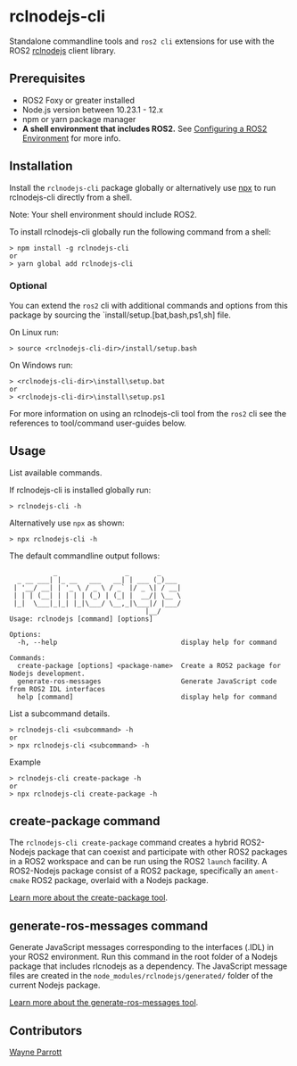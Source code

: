 # rclnodejs-cli
Standalone commandline tools and `ros2 cli` extensions for use with the ROS2 [rclnodejs]() client library.

## Prerequisites
* ROS2 Foxy or greater installed
* Node.js version between 10.23.1 - 12.x
* npm or yarn package manager
* **A shell environment that includes ROS2.** See [Configuring a ROS2 Environment](https://index.ros.org/doc/ros2/Tutorials/Configuring-ROS2-Environment/) for more info.

## Installation
Install the `rclnodejs-cli` package globally or alternatively use [npx](https://medium.com/@maybekatz/introducing-npx-an-npm-package-runner-55f7d4bd282b) to run rclnodejs-cli directly from a shell.

Note: Your shell environment should include ROS2. 

To install rclnodejs-cli globally run the following command from a shell:
```
> npm install -g rclnodejs-cli
or
> yarn global add rclnodejs-cli
```

### Optional
You can extend the `ros2` cli with additional commands and options from this package by sourcing the `install/setup.[bat,bash,ps1,sh] file.

On Linux run:
```
> source <rclnodejs-cli-dir>/install/setup.bash
```
On Windows run:
```
> <rclnodejs-cli-dir>\install\setup.bat
or
> <rclnodejs-cli-dir>\install\setup.ps1
```

For more information on using an rclnodejs-cli tool from the `ros2` cli see the references to tool/command user-guides below. 


## Usage
List available commands.

If rclnodejs-cli is installed globally run:
```
> rclnodejs-cli -h
```
Alternatively use `npx` as shown:
```
> npx rclnodejs-cli -h
```
The default commandline output follows:

```
           _                 _       _
  _ __ ___| |_ __   ___   __| | ___ (_)___
 | '__/ __| | '_ \ / _ \ / _` |/ _ \| / __|
 | | | (__| | | | | (_) | (_| |  __/| \__ \
 |_|  \___|_|_| |_|\___/ \__,_|\___|/ |___/
                                  |__/
Usage: rclnodejs [command] [options]
    
Options:
  -h, --help                               display help for command

Commands:
  create-package [options] <package-name>  Create a ROS2 package for Nodejs development.
  generate-ros-messages                    Generate JavaScript code from ROS2 IDL interfaces
  help [command]                           display help for command

```

List a subcommand details.
```
> rclnodejs-cli <subcommand> -h
or
> npx rclnodejs-cli <subcommand> -h
```

Example
```
> rclnodejs-cli create-package -h
or
> npx rclnodejs-cli create-package -h
```

## create-package command
The `rclnodejs-cli create-package` command creates a hybrid ROS2-Nodejs package that can coexist and participate with other ROS2 packages in a ROS2 workspace and can be run using the ROS2 `launch` facility. A ROS2-Nodejs package consist of a ROS2 package, specifically an `ament-cmake` ROS2 package, overlaid with a Nodejs package.

[Learn more about the create-package tool](package-creation-tool/README.md).

## generate-ros-messages command
Generate JavaScript messages corresponding to the interfaces (.IDL)
in your ROS2 environment. Run this command in the root folder of a Nodejs package that includes rlcnodejs as a dependency. The JavaScript message files are created in the `node_modules/rclnodejs/generated/` folder of the current Nodejs package.

[Learn more about the generate-ros-messages tool](message-generator-tool/README.md).

## Contributors
[Wayne Parrott](https://github.com/wayneparrott)
